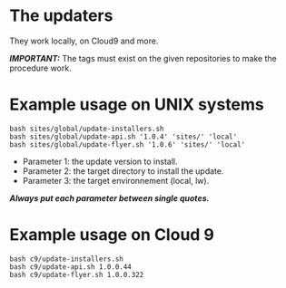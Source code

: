# The updaters

They work locally, on Cloud9 and more.

***IMPORTANT:*** The tags must exist on the given repositories to make the procedure work.

# Example usage on UNIX systems

```
bash sites/global/update-installers.sh
bash sites/global/update-api.sh '1.0.4' 'sites/' 'local'
bash sites/global/update-flyer.sh '1.0.6' 'sites/' 'local'
```

- Parameter 1: the update version to install. 
- Parameter 2: the target directory to install the update.
- Parameter 3: the target environnement (local, lw).

***Always put each parameter between single quotes.***

# Example usage on Cloud 9

```
bash c9/update-installers.sh
bash c9/update-api.sh 1.0.0.44
bash c9/update-flyer.sh 1.0.0.322
```
